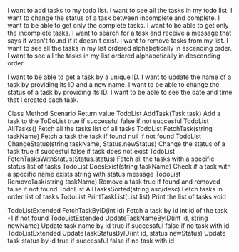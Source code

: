 I want to add tasks to my todo list.
I want to see all the tasks in my todo list.
I want to change the status of a task between incomplete and complete.
I want to be able to get only the complete tasks.
I want to be able to get only the incomplete tasks.
I want to search for a task and receive a message that says it wasn't found if it doesn't exist.
I want to remove tasks from my list.
I want to see all the tasks in my list ordered alphabetically in ascending order.
I want to see all the tasks in my list ordered alphabetically in descending order.

I want to be able to get a task by a unique ID.
I want to update the name of a task by providing its ID and a new name.
I want to be able to change the status of a task by providing its ID.
I want to be able to see the date and time that I created each task.

Class				Method												Scenario									Return value
TodoList			AddTask(Task task)									Add a task to the ToDoList					true if successful
																													false if not succesful
TodoList			AllTasks()											Fetch all the tasks							list of all tasks
TodoList			FetchTask(string taskName)							Fetch a task								the task if found
																													null if not found
TodoList			ChangeStatus(string taskName, Status.newStatus)		Change the status of a task					true if succesful
																													false if task does not exist
TodoList			FetchTasksWithStatus(Status.status)					Fetch all the tasks with a specific status	list of tasks
TodoList			DoesExist(string taskName)							Check if a task with a specific name exists	string with status message
TodoList			RemoveTask(string taskName)							Remove a task								true if found and removed
																													false if not found
TodoList			AllTasksSorted(string asc/desc)						Fetch tasks in order						list of tasks
TodoList			PrintTaskList(List<Task> list)						Print the list of tasks						void

TodoListExtended	FetchTaskByID(int id)								Fetch a task by id							int id of the task
																													-1 if not found
TodoListExtended	UpdateTaskNameByID(int id, string newName)			Update task name by id						true if successful
																													false if no task with id
TodoListExtended	UpdateTaskStatusByID(int id, status newStatus)		Update task status by id					true if successful
																													false if no task with id